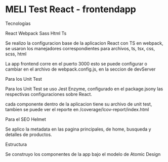 # MELI Test React - frontendapp


Tecnologías

React
Webpack
Sass
Html
Ts

Se realizo la configuracion base de la aplicacion React con TS en webpack, se usaron los manejadores correspondientes para archivos, ts, tsx, css, scss, html

La app frontend corre en el puerto 3000 esto se puede configurar o cambiar en el archivo de webpack.config.js, en la seccion de devServer

Para los Unit Test

Para los Unit Test se uso Jest Enzyme, configurado en el package.jsony las respectivas configuraciones sobre React.

cada componente dentro de la aplicacion tiene su archivo de unit test, tambien se puede ver el reporte en /coverage/lcov-report/index.html


Para el SEO Helmet

Se aplico la metadata en las pagina principales, de home, busqueda y detalles de productos.


Estructura

Se construyo  los componentes de la app bajo el modelo de Atomic Design 
